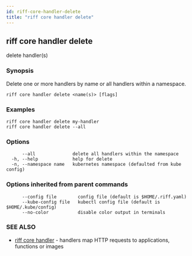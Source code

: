 ```yaml
---
id: riff-core-handler-delete
title: "riff core handler delete"
---
```

## riff core handler delete

delete handler(s)

### Synopsis

Delete one or more handlers by name or all handlers within a namespace.

```
riff core handler delete <name(s)> [flags]
```

### Examples

```
riff core handler delete my-handler
riff core handler delete --all
```

### Options

```
      --all              delete all handlers within the namespace
  -h, --help             help for delete
  -n, --namespace name   kubernetes namespace (defaulted from kube config)
```

### Options inherited from parent commands

```
      --config file        config file (default is $HOME/.riff.yaml)
      --kube-config file   kubectl config file (default is $HOME/.kube/config)
      --no-color           disable color output in terminals
```

### SEE ALSO

* [riff core handler](riff_core_handler.md)	 - handlers map HTTP requests to applications, functions or images

